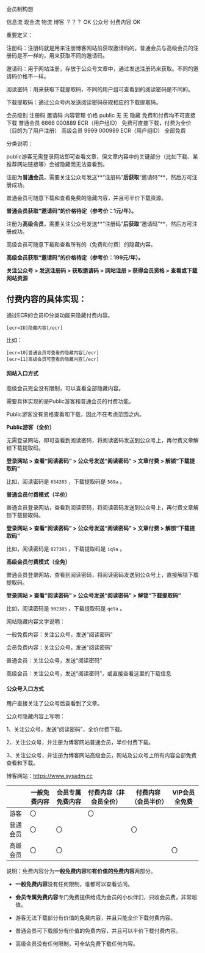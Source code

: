 会员制构想







信息流			现金流			物流
博客				？？？			OK
公众号			付费内容		OK



重要定义：

注册码：注册码就是用来注册博客网站前获取邀请码的。普通会员与高级会员的注册码是不一样的，用来获取不同的邀请码。

邀请码：用于网站注册，存放于公众号文章中，通过发送注册码来获取。不同的邀请码价格不一样。

阅读密码：用来获取下载提取码，不同的用户组可查看到的阅读密码是不同的。

下载提取码：通过公众号内发送阅读密码获取相应的下载提取码。



会员级别	注册码	邀请码	内容管理					价格
public		无			无			隐藏							免费和付费均不可直接下载
普通会员	6666	000889	ECR（用户组ID）	免费可直接下载，付费为全价（目的为了用户注册）
高级会员	9999	000999	ECR（用户组ID）	全部免费



分类说明：

public游客无需登录网站即可查看文章，但文章内容中的关键部分（比如下载、某推荐网站链接等）会被隐藏而无法查看到。



注册为**普通会员**，需要关注公众号发送**“注册码”**后获取**“邀请码”**，然后方可注册成功。

普通会员可随意下载和查看免费的隐藏内容，并且可半价下载资源。

**普通会员获取“邀请码”的价格待定（参考价：1元/年）。**



注册为**高级会员**，需要关注公众号发送**“注册码”**后获取**“邀请码”**，然后方可注册成功。

高级会员可随意下载和查看所有的（免费和付费）的隐藏内容。

**高级会员获取“邀请码”的价格待定（参考价：199元/年）。**



**关注公众号 > 发送注册码 > 获取邀请码 > 网站注册 > 获得会员资格 > 查看或下载网站资源**





## 付费内容的具体实现：

通过ECR的会员ID分类功能来隐藏付费内容。

```
[ecr=ID]隐藏内容[/ecr]
```



比如：

```
[ecr=10]普通会员可查看的隐藏内容[/ecr]
[ecr=11]高级会员可查看的隐藏内容[/ecr]
```



#### 网站入口方式

高级会员完全没有限制，可以查看全部隐藏内容。

需要具体实现的是Public游客和普通会员的付费功能。

Public游客没有资格查看和下载，因此不在考虑范围之内。



**Public游客（全价）**

无需登录网站，即可查看到阅读密码，将阅读密码发送到公众号上，再付费文章解锁下载提取码。

**登录网站 > 查看“阅读密码” > 公众号发送“阅读密码” > 文章付费 > 解锁“下载提取码”**

比如，阅读密码是 `654385` ，下载提取码是 `569a` 。



**普通会员付费模式（半价）**

普通会员登录网站，查看到阅读密码，将阅读密码发送到公众号上，再付费文章解锁下载提取码。

**登录网站 > 查看“阅读密码” > 公众号发送“阅读密码” > 文章付费 > 解锁“下载提取码”**

比如，阅读密码是 `827385` ，下载提取码是 `iq9a` 。



**高级会员付费模式（全免）**

普通会员登录网站，查看到阅读密码，将阅读密码发送到公众号上，直接解锁下载提取码。

**登录网站 > 查看“阅读密码” > 公众号发送“阅读密码” > 解锁“下载提取码”**

比如，阅读密码是 `902385` ，下载提取码是 `qe9a` 。



网站隐藏内容文字说明：

一般免费内容：关注公众号，发送“阅读密码”

会员免费内容：关注公众号，发送“阅读密码”

普通会员：关注公众号，发送“阅读密码”

高级会员：关注公众号，发送“阅读密码”，或直接查看这里的下载信息









#### 公众号入口方式

用户直接关注了公众号后查看到了文章。

公众号隐藏内容上写明：

1、关注公众号，发送“阅读密码”，全价付费下载。

2、关注公众号，并注册为博客网站普通会员，半价付费下载。

3、关注公众号，并注册为博客网站高级会员，网站及公众号上所有内容全部免费查看和下载。

博客网站：https://www.sysadm.cc



|          | 一般免费内容 | 会员专属免费内容 | 付费内容（非会员全价） | 付费内容（会员半价） | VIP会员全免费 |
| -------- | ------------ | ---------------- | ---------------------- | -------------------- | ------------- |
| 游客     | 〇           |                  | 〇                     |                      |               |
| 普通会员 | 〇           | 〇               |                        | 〇                   |               |
| 高级会员 | 〇           | 〇               |                        |                      | 〇            |

说明：免费内容分为**一般免费内容**和**有价值的免费内容**两部分。

* **一般免费内容**没有任何限制，谁都可以查看访问。
* **会员专属免费内容**专门免费提供给成为会员的小伙伴们，只收会员费，非常超值。



* 游客无法下载部分有价值的免费内容，并且只能全价下载付费内容。
* 普通会员可下载部分有价值的免费内容，并且可以半价下载付费内容。
* 高级会员没有任何限制，可全站免费下载任何内容。









